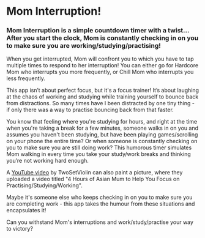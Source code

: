 # Mom Interruption!

### Mom Interruption is a simple countdown timer with a twist... After you start the clock, Mom is constantly checking in on you to make sure you are working/studying/practising!

When you get interrupted, Mom will confront you to which you have to tap multiple times to respond to her interruption! You can either go for Hardcore Mom who interrupts you more frequently, or Chill Mom who interrupts you less frequently.

This app isn’t about perfect focus, but it's a focus trainer! It’s about laughing at the chaos of working and studying while training yourself to bounce back from distractions. So many times have I been distracted by one tiny thing - if only there was a way to practise bouncing back from that faster.

You know that feeling where you're studying for hours, and right at the time when you're taking a break for a few minutes, someone walks in on you and assumes you haven't been studying, but have been playing games/scrolling on your phone the entire time? Or when someone is constantly checking on you to make sure you are still doing work? This humorous timer simulates Mom walking in every time you take your study/work breaks and thinking you’re not working hard enough. 

A [YouTube video](https://www.youtube.com/watch?v=3RGEo2Kohb8) by TwoSetViolin can also paint a picture, where they uploaded a video titled "4 Hours of Asian Mum to Help You Focus on Practising/Studying/Working". 

Maybe it's someone else who keeps checking in on you to make sure you are completing work - this app takes the humour from these situations and encapsulates it!

Can you withstand Mom's interruptions and work/study/practise your way to victory?
